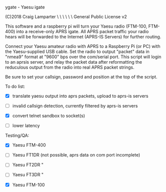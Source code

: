 
ygate - Yaesu igate

(C)2018 Craig Lamparter         \ \ \ \ \ \          General Public License v2

This software and a raspberry pi will turn your Yaesu radio (FTM-100, FTM-400) into
a receive-only APRS igate.  All APRS packet traffic your radio hears will be
forwarded to the Internet (APRS-IS Servers) for further routing.

Connect your Yaesu amateur radio with APRS to a Raspberry Pi (or PC) with
the Yaesu-supplied USB cable. Set the radio to output "packet" data in "nmea9"
format at "9600" bps over the com/serial port. This script will login to an
aprsis server, and relay the packet data after reformatting the reduculous
output from the radio into real APRS packet strings.

Be sure to set your callsign, password and position at the top of the script.


To do list:
- [x] translate yaesu output into aprs packets, upload to aprs-is servers
- [ ] invalid callsign detection, currently filtered by aprs-is servers
- [X] convert telnet sandbox to socket(s)
- [ ] lower latency  


Testing/QA:
- [x] Yaesu FTM-400
- [ ] Yaesu FT1DR  (not possible, aprs data on com port incomplete)
- [ ] Yaesu FT2DR   "
- [ ] Yaesu FT3DR   "
- [x] Yaesu FTM-100



